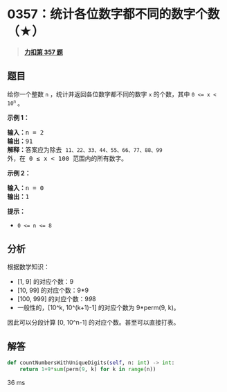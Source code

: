 # 0357：统计各位数字都不同的数字个数（★）


> <u>**[力扣第 357 题](https://leetcode.cn/problems/count-numbers-with-unique-digits/)**</u>

## 题目

给你一个整数 <code>n</code> ，统计并返回各位数字都不同的数字 <code>x</code> 的个数，其中 <code>0 &lt;= x &lt; 10<sup>n</sup></code><sup> </sup>。
<div class="original__bRMd">
<div>


<p><strong>示例 1：</strong></p>

<pre>
<strong>输入：</strong>n = 2
<strong>输出：</strong>91
<strong>解释：</strong>答案应为除去 <code>11、22、33、44、55、66、77、88、99 </code>外，在 0 ≤ x &lt; 100 范围内的所有数字。
</pre>

<p><strong>示例 2：</strong></p>

<pre>
<strong>输入：</strong>n = 0
<strong>输出：</strong>1
</pre>
</div>
</div>



<p><strong>提示：</strong></p>

<ul>
<li><code>0 &lt;= n &lt;= 8</code></li>
</ul>


## 分析

根据数学知识：
- [1, 9] 的对应个数：9
- [10, 99] 的对应个数：9*9
- [100, 999] 的对应个数：9*9*8
- 一般性的，[10^k, 10^(k+1)-1] 的对应个数为 9*perm(9, k)。

因此可以分段计算 [0, 10^n-1] 的对应个数。甚至可以直接打表。

## 解答

```python
def countNumbersWithUniqueDigits(self, n: int) -> int:
    return 1+9*sum(perm(9, k) for k in range(n))
```
36 ms

